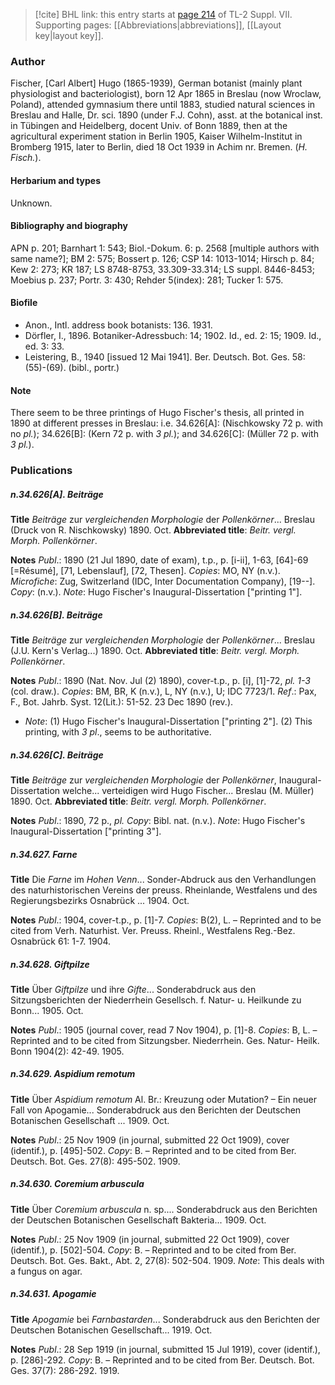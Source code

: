 > [!cite] BHL link: this entry starts at [page 214](https://www.biodiversitylibrary.org/item/103834#page/236/mode/1up) of TL-2 Suppl. VII.
> Supporting pages: [[Abbreviations|abbreviations]], [[Layout key|layout key]].

### Author

Fischer, \[Carl Albert\] Hugo (1865-1939), German botanist (mainly plant physiologist and bacteriologist), born 12 Apr 1865 in Breslau (now Wroclaw, Poland), attended gymnasium there until 1883, studied natural sciences in Breslau and Halle, Dr. sci. 1890 (under F.J. Cohn), asst. at the botanical inst. in Tübingen and Heidelberg, docent Univ. of Bonn 1889, then at the agricultural experiment station in Berlin 1905, Kaiser Wilhelm-Institut in Bromberg 1915, later to Berlin, died 18 Oct 1939 in Achim nr. Bremen. (*H. Fisch.*).

#### Herbarium and types

Unknown.

#### Bibliography and biography

APN p. 201; Barnhart 1: 543; Biol.-Dokum. 6: p. 2568 \[multiple authors with same name?\]; BM 2: 575; Bossert p. 126; CSP 14: 1013-1014; Hirsch p. 84; Kew 2: 273; KR 187; LS 8748-8753, 33.309-33.314; LS suppl. 8446-8453; Moebius p. 237; Portr. 3: 430; Rehder 5(index): 281; Tucker 1: 575.

#### Biofile

- Anon., Intl. address book botanists: 136. 1931.
- Dörfler, I., 1896. Botaniker-Adressbuch: 14; 1902. Id., ed. 2: 15; 1909. Id., ed. 3: 33.
- Leistering, B., 1940 \[issued 12 Mai 1941\]. Ber. Deutsch. Bot. Ges. 58: (55)-(69). (bibl., portr.)

#### Note

There seem to be three printings of Hugo Fischer's thesis, all printed in 1890 at different presses in Breslau: i.e. 34.626\[A\]: (Nischkowsky 72 p. with no *pl.*); 34.626\[B\]: (Kern 72 p. with *3 pl.*); and 34.626\[C\]: (Müller 72 p. with *3 pl.*).

### Publications

##### n.34.626\[A\]. Beiträge

**Title**
*Beiträge* zur *vergleichenden Morphologie* der *Pollenkörner*... Breslau (Druck von R. Nischkowsky) 1890. Oct.
**Abbreviated title**: *Beitr. vergl. Morph. Pollenkörner*.

**Notes**
*Publ*.: 1890 (21 Jul 1890, date of exam), t.p., p. \[i-ii\], 1-63, \[64\]-69 \[=Résumé\], \[71, Lebenslauf\], \[72, Thesen\]. *Copies*: MO, NY (n.v.). *Microfiche*: Zug, Switzerland (IDC, Inter Documentation Company), \[19--\]. *Copy*: (n.v.).
*Note*: Hugo Fischer's Inaugural-Dissertation \["printing 1"\].

##### n.34.626\[B\]. Beiträge

**Title**
*Beiträge* zur *vergleichenden Morphologie* der *Pollenkörner*... Breslau (J.U. Kern's Verlag...) 1890. Oct.
**Abbreviated title**: *Beitr. vergl. Morph. Pollenkörner*.

**Notes**
*Publ*.: 1890 (Nat. Nov. Jul (2) 1890), cover-t.p., p. \[i\], \[1\]-72, *pl. 1-3* (col. draw.). *Copies*: BM, BR, K (n.v.), L, NY (n.v.), U; IDC 7723/1.
*Ref*.: Pax, F., Bot. Jahrb. Syst. 12(Lit.): 51-52. 23 Dec 1890 (rev.).
- *Note*: (1) Hugo Fischer's Inaugural-Dissertation \["printing 2"\]. (2) This printing, with *3 pl*., seems to be authoritative.

##### n.34.626\[C\]. Beiträge

**Title**
*Beiträge* zur *vergleichenden Morphologie* der *Pollenkörner*, Inaugural-Dissertation welche... verteidigen wird Hugo Fischer... Breslau (M. Müller) 1890. Oct.
**Abbreviated title**: *Beitr. vergl. Morph. Pollenkörner*.

**Notes**
*Publ*.: 1890, 72 p., *pl. Copy*: Bibl. nat. (n.v.).
*Note*: Hugo Fischer's Inaugural-Dissertation \["printing 3"\].

##### n.34.627. Farne

**Title**
Die *Farne* im *Hohen Venn*... Sonder-Abdruck aus den Verhandlungen des naturhistorischen Vereins der preuss. Rheinlande, Westfalens und des Regierungsbezirks Osnabrück ... 1904. Oct.

**Notes**
*Publ*.: 1904, cover-t.p., p. \[1\]-7. *Copies*: B(2), L. – Reprinted and to be cited from Verh. Naturhist. Ver. Preuss. Rheinl., Westfalens Reg.-Bez. Osnabrück 61: 1-7. 1904.

##### n.34.628. Giftpilze

**Title**
Über *Giftpilze* und ihre *Gifte*... Sonderabdruck aus den Sitzungsberichten der Niederrhein Gesellsch. f. Natur- u. Heilkunde zu Bonn... 1905. Oct.

**Notes**
*Publ*.: 1905 (journal cover, read 7 Nov 1904), p. \[1\]-8. *Copies*: B, L. – Reprinted and to be cited from Sitzungsber. Niederrhein. Ges. Natur- Heilk. Bonn 1904(2): 42-49. 1905.

##### n.34.629. Aspidium remotum

**Title**
Über *Aspidium remotum* Al. Br.: Kreuzung oder Mutation? – Ein neuer Fall von Apogamie... Sonderabdruck aus den Berichten der Deutschen Botanischen Gesellschaft ... 1909. Oct.

**Notes**
*Publ*.: 25 Nov 1909 (in journal, submitted 22 Oct 1909), cover (identif.), p. \[495\]-502. *Copy*: B. – Reprinted and to be cited from Ber. Deutsch. Bot. Ges. 27(8): 495-502. 1909.

##### n.34.630. Coremium arbuscula

**Title**
Über *Coremium arbuscula* n. sp.... Sonderabdruck aus den Berichten der Deutschen Botanischen Gesellschaft Bakteria... 1909. Oct.

**Notes**
*Publ*.: 25 Nov 1909 (in journal, submitted 22 Oct 1909), cover (identif.), p. \[502\]-504.
*Copy*: B. – Reprinted and to be cited from Ber. Deutsch. Bot. Ges. Bakt., Abt. 2, 27(8): 502-504. 1909.
*Note*: This deals with a fungus on agar.

##### n.34.631. Apogamie

**Title**
*Apogamie* bei *Farnbastarden*... Sonderabdruck aus den Berichten der Deutschen Botanischen Gesellschaft... 1919. Oct.

**Notes**
*Publ*.: 28 Sep 1919 (in journal, submitted 15 Jul 1919), cover (identif.), p. \[286\]-292. *Copy*: B. – Reprinted and to be cited from Ber. Deutsch. Bot. Ges. 37(7): 286-292. 1919.


